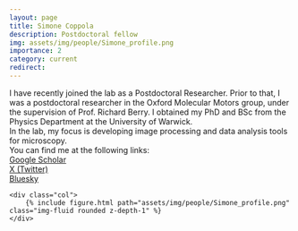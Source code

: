 ```yaml
---
layout: page
title: Simone Coppola
description: Postdoctoral fellow
img: assets/img/people/Simone_profile.png
importance: 2
category: current
redirect: 
---
```

<div class="container">
  <div class="row">
    <div class="col">
        I have recently joined the lab as a Postdoctoral Researcher. Prior to that, I was a postdoctoral researcher in the Oxford Molecular Motors group, under the supervision of Prof. Richard Berry. I obtained my PhD and BSc from the Physics Department at the University of Warwick.
        <br>
        In the lab, my focus is developing image processing and data analysis tools for microscopy.
        <br>
        You can find me at the following links: <br>
         <a href="https://scholar.google.com/citations?user=0Qgdc78AAAAJ&hl=en">Google Scholar</a> <br>
         <a href="https://twitter.com/_scoppola">X (Twitter)</a> <br>
        <a href="https://bsky.app/profile/simonecoppola.bsky.social">Bluesky</a>       
    </div>

    <div class="col">
        {% include figure.html path="assets/img/people/Simone_profile.png" class="img-fluid rounded z-depth-1" %}
    </div>
  </div>
</div>